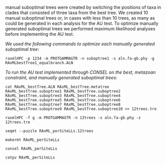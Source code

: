 manual suboptimal trees were created by switching the positions of taxa in clades that consisted of three taxa from the best tree. We created 10 manual suboptimal trees or, in cases with less than 10 trees, as many as could be generated in each analysis for the AU test. To optimize manually generated suboptimal trees we performed maximum likelihood analyses before implementing the AU test.

_We used the following commands to optimize each manually generated suboptimal tree:_

`raxmlHPC -p 1234 -m PROTGAMMAGTR -n suboptree1 -s aln.fa-gb.phy -g RAxMLbestTree1_equalbranch.ALN`

_To run the AU test implemented through CONSEL on the best, metazoan constraint, and manually generated suboptimal trees:_

`cat RAxML_bestTree.ALN RAxML_bestTree.metatree RAxML_bestTree.suboptree1 RAxML_bestTree.suboptree2 RAxML_bestTree.suboptree3 RAxML_bestTree.suboptree4 RAxML_bestTree.suboptree5 RAxML_bestTree.suboptree6 RAxML_bestTree.suboptree7 RAxML_bestTree.suboptree8 RAxML_bestTree.suboptree9 RAxML_bestTree.suboptree10 >> 12trees.tre`

`raxmlHPC -f g -m PROTGAMMAGTR -n 12trees -s aln.fa-gb.phy -z 12trees.tre`

`seqmt --puzzle RAxML_perSiteLLs.12trees`

`makermt RAxML_perSiteLLs`

`consel RAxML_perSiteLLs`

`catpv RAxML_perSiteLLs`

